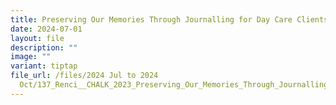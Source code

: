 ```yaml
---
title: Preserving Our Memories Through Journalling for Day Care Clients
date: 2024-07-01
layout: file
description: ""
image: ""
variant: tiptap
file_url: /files/2024 Jul to 2024
  Oct/137_Renci__CHALK_2023_Preserving_Our_Memories_Through_Journalling_for_Day_Care_Clients.pdf
---
```

